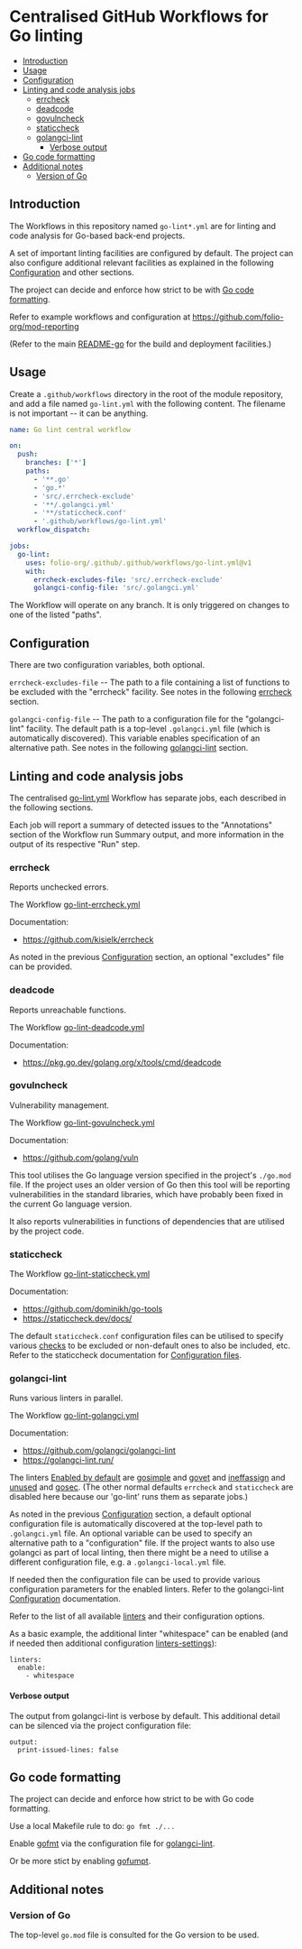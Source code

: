 # Centralised GitHub Workflows for Go linting

<!-- ../okapi/doc/md2toc -l 2 -h 4 README-go-lint.md -->
* [Introduction](#introduction)
* [Usage](#usage)
* [Configuration](#configuration)
* [Linting and code analysis jobs](#linting-and-code-analysis-jobs)
    * [errcheck](#errcheck)
    * [deadcode](#deadcode)
    * [govulncheck](#govulncheck)
    * [staticcheck](#staticcheck)
    * [golangci-lint](#golangci-lint)
        * [Verbose output](#verbose-output)
* [Go code formatting](#go-code-formatting)
* [Additional notes](#additional-notes)
    * [Version of Go](#version-of-go)

## Introduction

The Workflows in this repository named `go-lint*.yml` are for linting and code analysis for Go-based back-end projects.

A set of important linting facilities are configured by default.
The project can also configure additional relevant facilities as explained in the following [Configuration](#configuration) and other sections.

The project can decide and enforce how strict to be with [Go code formatting](#go-code-formatting).

Refer to example workflows and configuration at https://github.com/folio-org/mod-reporting

(Refer to the main [README-go](README-go.md) for the build and deployment facilities.)

## Usage

Create a `.github/workflows` directory in the root of the module repository, and add a file named `go-lint.yml` with the following content.
The filename is not important -- it can be anything.

```yaml
name: Go lint central workflow

on:
  push:
    branches: ['*']
    paths:
      - '**.go'
      - 'go.*'
      - 'src/.errcheck-exclude'
      - '**/.golangci.yml'
      - '**/staticcheck.conf'
      - '.github/workflows/go-lint.yml'
  workflow_dispatch:

jobs:
  go-lint:
    uses: folio-org/.github/.github/workflows/go-lint.yml@v1
    with:
      errcheck-excludes-file: 'src/.errcheck-exclude'
      golangci-config-file: 'src/.golangci.yml'
```

The Workflow will operate on any branch. It is only triggered on changes to one of the listed "paths".

## Configuration

There are two configuration variables, both optional.

`errcheck-excludes-file` -- The path to a file containing a list of functions to be excluded with the "errcheck" facility. See notes in the following [errcheck](#errcheck) section.

`golangci-config-file` -- The path to a configuration file for the "golangci-lint" facility. The default path is a top-level `.golangci.yml` file (which is automatically discovered). This variable enables specification of an alternative path. See notes in the following [golangci-lint](#golangci-lint) section.

## Linting and code analysis jobs

The centralised [go-lint.yml](.github/workflows/go-lint.yml) Workflow has separate jobs, each described in the following sections.

Each job will report a summary of detected issues to the "Annotations" section of the Workflow run Summary output, and more information in the output of its respective "Run" step.

### errcheck

Reports unchecked errors.

The Workflow [go-lint-errcheck.yml](.github/workflows/go-lint-errcheck.yml)

Documentation:

* https://github.com/kisielk/errcheck

As noted in the previous [Configuration](#configuration) section, an optional "excludes" file can be provided.

### deadcode

Reports unreachable functions.

The Workflow [go-lint-deadcode.yml](.github/workflows/go-lint-deadcode.yml)

Documentation:

* https://pkg.go.dev/golang.org/x/tools/cmd/deadcode

### govulncheck

Vulnerability management.

The Workflow [go-lint-govulncheck.yml](.github/workflows/go-lint-govulncheck.yml)

Documentation:

* https://github.com/golang/vuln

This tool utilises the Go language version specified in the project's `./go.mod` file. If the project uses an older version of Go then this tool will be reporting vulnerabilities in the standard libraries, which have probably been fixed in the current Go language version.

It also reports vulnerabilities in functions of dependencies that are utilised by the project code.

### staticcheck

The Workflow [go-lint-staticcheck.yml](.github/workflows/go-lint-staticcheck.yml)

Documentation:

* https://github.com/dominikh/go-tools
* https://staticcheck.dev/docs/

The default `staticcheck.conf` configuration files can be utilised to specify various [checks](https://staticcheck.dev/docs/checks/) to be excluded or non-default ones to also be included, etc.
Refer to the staticcheck documentation for [Configuration files](https://staticcheck.dev/docs/configuration/#configuration-files).

### golangci-lint

Runs various linters in parallel.

The Workflow [go-lint-golangci.yml](.github/workflows/go-lint-golangci.yml)

Documentation:

* https://github.com/golangci/golangci-lint
* https://golangci-lint.run/

The linters [Enabled by default](https://golangci-lint.run/usage/linters/#enabled-by-default) are
[gosimple](https://golangci-lint.run/usage/linters/#gosimple) and
[govet](https://golangci-lint.run/usage/linters/#govet) and
[ineffassign](https://golangci-lint.run/usage/linters/#ineffassign) and
[unused](https://golangci-lint.run/usage/linters/#unused) and
[gosec](https://golangci-lint.run/usage/linters/#gosec).
(The other normal defaults `errcheck` and `staticcheck` are disabled here because our 'go-lint' runs them as separate jobs.)

As noted in the previous [Configuration](#configuration) section, a default optional configuration file is automatically discovered at the top-level path to `.golangci.yml` file. An optional variable can be used to specify an alternative path to a "configuration" file.
If the project wants to also use golangci as part of local linting, then there might be a need to utilise a different configuration file, e.g. a `.golangci-local.yml` file.

If needed then the configuration file can be used to provide various configuration parameters for the enabled linters.
Refer to the golangci-lint [Configuration](https://golangci-lint.run/usage/configuration/) documentation.

Refer to the list of all available [linters](https://golangci-lint.run/usage/linters/) and their configuration options.

As a basic example, the additional linter "whitespace" can be enabled (and if needed then additional configuration [linters-settings](https://golangci-lint.run/usage/linters/#whitespace)):

```
linters:
  enable:
    - whitespace
```

#### Verbose output

The output from golangci-lint is verbose by default. This additional detail can be silenced via the project configuration file:

```
output:
  print-issued-lines: false
```

## Go code formatting

The project can decide and enforce how strict to be with Go code formatting.

Use a local Makefile rule to do: `go fmt ./...`

Enable [gofmt](https://golangci-lint.run/usage/linters/#gofmt) via the configuration file for [golangci-lint](#golangci-lint).

Or be more stict by enabling [gofumpt](https://golangci-lint.run/usage/linters/#gofumpt).

## Additional notes

### Version of Go

The top-level `go.mod` file is consulted for the Go version to be used.


